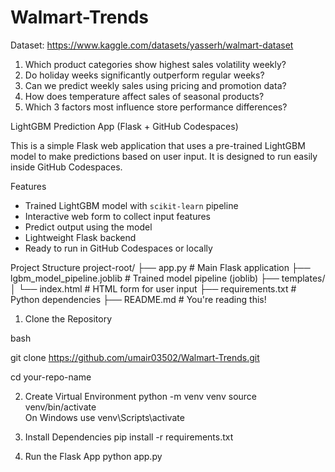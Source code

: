 # Walmart-Trends
Dataset: https://www.kaggle.com/datasets/yasserh/walmart-dataset
1) Which product categories show highest sales volatility weekly?
2) Do holiday weeks significantly outperform regular weeks?
3)  Can we predict weekly sales using pricing and promotion data?
4)   How does temperature affect sales of seasonal products?
5)   Which 3 factors most influence store performance differences?

LightGBM Prediction App (Flask + GitHub Codespaces)

This is a simple Flask web application that uses a pre-trained LightGBM model to make predictions based on user input. It is designed to run easily inside GitHub Codespaces.

Features

- Trained LightGBM model with `scikit-learn` pipeline
- Interactive web form to collect input features
- Predict output using the model
- Lightweight Flask backend
- Ready to run in GitHub Codespaces or locally

Project Structure
project-root/
├── app.py # Main Flask application
├── lgbm_model_pipeline.joblib # Trained model pipeline (joblib)
├── templates/
│ └── index.html # HTML form for user input
├── requirements.txt # Python dependencies
├── README.md # You're reading this!

1. Clone the Repository 

bash

git clone https://github.com/umair03502/Walmart-Trends.git

cd your-repo-name

2. Create Virtual Environment
python -m venv venv
source venv/bin/activate  
On Windows use 
venv\Scripts\activate

3. Install Dependencies
pip install -r requirements.txt

5. Run the Flask App
python app.py





